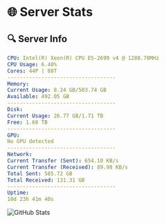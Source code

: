# 🌐 Server Stats
## 🔍 Server Info
```yaml
CPU: Intel(R) Xeon(R) CPU E5-2699 v4 @ 1288.78MHz
CPU Usage: 6.40%
Cores: 44P | 88T
-----------------------------------
Memory:
Current Usage: 8.24 GB/503.74 GB
Available: 492.05 GB
-----------------------------------
Disk:
Current Usage: 26.77 GB/1.71 TB
Free: 1.60 TB
-----------------------------------
GPU:
No GPU detected
-----------------------------------
Network:
Current Transfer (Sent): 654.10 KB/s
Current Transfer (Received): 89.98 KB/s
Total Sent: 585.72 GB
Total Received: 131.31 GB
-----------------------------------
Uptime:
10d 23h 41m 40s
```
![GitHub Stats](https://img.shields.io/badge/Updated-2025-04-30_16:50:28-blue)